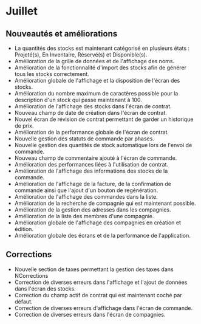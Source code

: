 # Juillet

## Nouveautés et améliorations

* La quantités des stocks est maintenant catégorisé en plusieurs états : Projeté\(s\), En Inventaire, Réservé\(s\) et Disponible\(s\).
* Amélioration de la grille de données et de l'affichage des noms.
* Amélioration de la fonctionnalité d'import des stocks afin de générer tous les stocks correctement.
* Amélioration globale de l'affichage et la disposition de l'écran des stocks.
* Amélioration du nombre maximum de caractères possible pour la description d'un stock qui passe maintenant à 100.
* Amélioration de l'affichage des stocks dans l'écran de contrat.
* Nouveau champ de date de création dans l'écran de contrat.
* Nouvel écran de révision de contrat permettant de garder un historique de prix.
* Amélioration de la performance globale de l'écran de contrat.
* Nouvelle gestion des statuts de commande par phases.
* Nouvelle gestion des quantités de stock automatique lors de l'envoi de commande.
* Nouveau champ de commentaire ajouté à l'écran de commande.
* Amélioration des performances liées à l'utilisation de contrat.
* Amélioration de l'affichage des informations des stocks de la commande.
* Amélioration de l'affichage de la facture, de la confirmation de commande ainsi que l'ajout d'un bouton de regénération.
* Amélioration de l'affichage des commandes dans la liste.
* Amélioration de la recherche de compagnie qui est maintenant possible.
* Amélioration de la gestion des adresses dans les compagnies.
* Amélioration de la liste des membres d'une compagnie.
* Amélioration globale de l'affichage des compagnies en création et édition.
* Amélioration globale des écrans et de la performance de l'application.

## Corrections

* Nouvelle section de taxes permettant la gestion des taxes dans NCorrections
* Correction de diverses erreurs dans l'affichage et l'ajout de données dans l'écran des stocks.
* Correction du champ actif de contrat qui est maintenant coché par défaut.
* Correction de diverses erreurs d'affichage dans l'écran de commande.
* Correction de diverses erreurs dans l'écran de compagnies.

